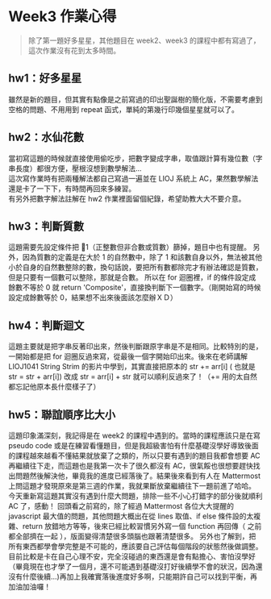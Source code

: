 # Week3 作業心得
> 除了第一題好多星星，其他題目在 week2、week3 的課程中都有寫過了，這次作業沒有花到太多時間。

## hw1：好多星星
雖然是新的題目，但其實有點像是之前寫過的印出聖誕樹的簡化版，不需要考慮到空格的問題、不用用到 repeat 函式，單純的第幾行印幾個星星就可以了。

## hw2：水仙花數
當初寫這題的時候就直接使用偷吃步，把數字變成字串，取值跟計算有幾位數（字串長度）都很方便，壓根沒想到數學解法...  
這次寫作業時有把兩種解法都自己寫過一遍並在 LIOJ 系統上 AC，果然數學解法還是卡了一下下，有時間再回來多練習。  
有另外把數字解法註解在 hw2 作業裡面留個紀錄，希望助教大大不要介意。

## hw3：判斷質數
這題需要先設定條件把 1（正整數但非合數或質數）篩掉，題目中也有提醒。
另外，因為質數的定義是在大於 1 的自然數中，除了 1 和該數自身以外，無法被其他小於自身的自然數整除的數，換句話說，要把所有數都除完才有辦法確認是質數，但是只要有一個數可以整除，那就是合數。
所以在 for 迴圈裡，if 的條件設定成餘數不等於 0 就 return 'Composite'，直接換判斷下一個數字。（剛開始寫的時候設定成餘數等於 0，結果想不出來後面該怎麼辦ＸＤ）

## hw4：判斷迴文
這題主要就是把字串反著印出來，然後判斷跟原字串是不是相同。比較特別的是，一開始都是把 for 迴圈反過來寫，從最後一個字開始印出來。後來在老師講解 LIOJ1041 String Strim 的影片中學到，其實直接把原本的 str += arr[i] ( 也就是 str = str + arr[i]) 改成 str = arr[i] + str 就可以順利反過來了！（+= 用的太自然都忘記他原本長什麼樣子了）

## hw5：聯誼順序比大小
這題印象滿深刻，我記得是在 week2 的課程中遇到的。當時的課程應該只是在寫 pseudo code 或是在練習看懂題目，但是我超級害怕有什麼基礎沒學好導致後面的課程越來越看不懂結果就放棄了之類的，所以只要有遇到的題目我都會想要 AC 再繼續往下走，而這題也是我第一次卡了很久都沒有 AC，很氣餒也很想要趕快找出問題然後解決他，畢竟我的進度已經落後了。結果後來看到有人在 Mattermost 上問這題才發現原來是第三週的作業，我就果斷放棄繼續往下一題前進了哈哈。  
今天重新寫這題其實沒有遇到什麼大問題，排除一些不小心打錯字的部分後就順利 AC 了，感動！
回頭看之前寫的，除了經過 Mattermost 各位大大提醒的 javascript 最大值的問題，其他問題大概出在從 lines 取值、if else 條件設的太複雜、return 放錯地方等等，後來已經比較習慣另外寫一個 function 再回傳（ 之前都全部擠在一起 ），版面變得清楚很多頭腦也跟著清楚很多。
另外也了解到，把所有東西都學會學完整是不可能的，應該要自己評估每個階段的狀態然後做調整。目前比較是卡在自己心理不安，完全沒碰過的東西還是會有點擔心、害怕沒學好（畢竟現在也才學了一個月，還不可能遇到基礎沒打好後續學不會的狀況，因為還沒有什麼後續...)再加上我確實落後進度好多啊，只能期許自己可以找到平衡，再加油加油囉！